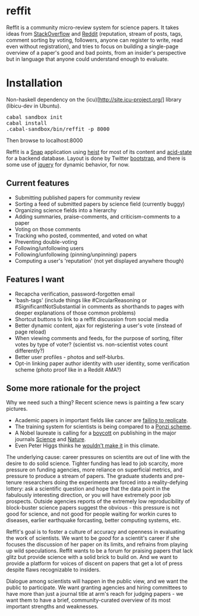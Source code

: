 reffit
======

Reffit is a community micro-review system for science papers.  It takes ideas from [StackOverflow](http://www.stackoverflow.com) and [Reddit](http://www.reddit.com) (reputation, stream of posts, tags, comment sorting by voting, followers, anyone can register to write, read even without registration), and tries to focus on building a single-page overview of a paper's good and bad points, from an insider's perspective but in language that anyone could understand enough to evaluate.

Installation
============

Non-haskell dependency on the (icu)[http://site.icu-project.org/] library (libicu-dev in Ubuntu).
<pre>
cabal sandbox init
cabal install
.cabal-sandbox/bin/reffit -p 8000
</pre>
Then browse to localhost:8000

Reffit is a [Snap](snapframework.com) application using [heist](http://hackage.haskell.org/package/heist) for most of its content and [acid-state](http://hackage.haskell.org/package/acid-state) for a backend database.  Layout is done by Twitter [bootstrap](http://getbootstrap.com/), and there is some use of [jquery](http://jquery.com/) for dynamic behavior, for now.

Current features
----------------

  * Submitting published papers for community review
  * Sorting a feed of submitted papers by science field (currently buggy)
  * Organizing science fields into a hierarchy
  * Adding summaries, praise-comments, and criticism-comments to a paper
  * Voting on those comments
  * Tracking who posted, commented, and voted on what
  * Preventing double-voting
  * Following/unfollowing users
  * Following/unfollowing (pinning/unpinning) papers
  * Computing a user's 'reputation' (not yet displayed anywhere though)

Features I want
---------------

  * Recapcha verification, password-forgotten email
  * 'bash-tags' (include things like #CircularReasoning or #SignificantNotSubstantial in comments as shorthands to pages with deeper explanations of those common problems)
  * Shortcut buttons to link to a reffit discussion from social media
  * Better dynamic content, ajax for registering a user's vote (instead of page reload)
  * When viewing comments and feeds, for the purpose of sorting, filter votes by type of voter? (scientist vs. non-scientist votes count differently?)
  * Better user profiles - photos and self-blurbs.
  * Opt-in linking paper author identity with user identity, some verification scheme (photo proof like in a Reddit AMA?)

Some more rationale for the project
-----------------------------------

Why we need such a thing?  Recent science news is painting a few scary pictures.  
  * Academic papers in important fields like cancer are [failing to replicate](http://www.economist.com/news/briefing/21588057-scientists-think-science-self-correcting-alarming-degree-it-not-trouble).  
  * The training system for scientists is being compared to a [Ponzi scheme](http://www.theguardian.com/science/occams-corner/2012/nov/23/running-science-ponzi-scheme). 
  * A Nobel laureate is calling for a [boycott](http://www.theguardian.com/commentisfree/2013/dec/09/how-journals-nature-science-cell-damage-science) on publishing in the major journals [Science](sciencemag.org) and [Nature](www.nature.com).  
  * Even Peter Higgs thinks he [wouldn't make it](http://www.theguardian.com/science/2013/dec/06/peter-higgs-boson-academic-system) in this climate.

The underlying cause: career pressures on scientits are out of line with the desire to do solid science.  Tighter funding has lead to job scarcity, more pressure on funding agencies, more reliance on superficial metrics, and pressure to produce a stream of papers.  The graduate students and pre-tenure researchers doing the experiments are forced into a reality-defying lottery: ask a scientific question and hope that the data point in the fabulously interesting direction, or you will have extremely poor job prospects.  Outside agencies reports of the extremely low reproducibility of block-buster science papers suggest the obvious - this pressure is not good for science, and not good for people waiting for workin cures to diseases, earlier earthquake forcasting, better computing systems, etc.

Reffit's goal is to foster a culture of accuracy and openness in evaluating the work of scientists.  We want to be *good* for a scientit's career if she focuses the discussion of her paper on its limits, and refrains from playing up wild speculations. Reffit wants to be a forum for praising papers that lack glitz but provide science with a solid brick to build on.  And we want to provide a platform for voices of discent on papers that get a lot of press despite flaws recognizable to insiders.

Dialogue among scientists will happen in the public view, and we want the public to participate.  We want granting agencies and hiring committees to have more than just a journal title at arm's reach for judging papers - we want them to have a brief, community-curated overview of its most important strengths and weaknesses.